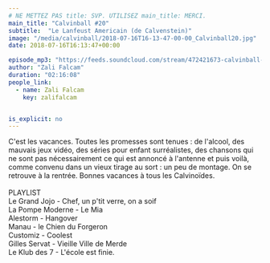 ```yaml
---
# NE METTEZ PAS title: SVP. UTILISEZ main_title: MERCI.
main_title: "Calvinball #20"
subtitle:  "Le Lanfeust Americain (de Calvenstein)"
image: "/media/calvinball/2018-07-16T16-13-47-00-00_Calvinball20.jpg"
date: 2018-07-16T16:13:47+00:00

episode_mp3: "https://feeds.soundcloud.com/stream/472421673-calvinball-radio-calvinball-20-le-lanfeust-americain-de-calvenstein.mp3"
author: "Zali Falcam"
duration: "02:16:08"
people_link: 
  - name: Zali Falcam
    key: zalifalcam


is_explicit: no
---
```


<PodcastHeader/>

<!-- ECRIRE LA DESCRIPTION DE L'EPISODE SOUS CETTE LIGNE -->
C'est les vacances. Toutes les promesses sont tenues : de l'alcool, des mauvais jeux vidéo, des séries pour enfant surréalistes, des chansons qui ne sont pas nécessairement ce qui est annoncé à l'antenne et puis voilà, comme convenu dans un vieux tirage au sort : un peu de montage. On se retrouve à la rentrée. Bonnes vacances à tous les Calvinoïdes.<br><br>PLAYLIST<br>Le Grand Jojo - Chef, un p'tit verre, on a soif<br>La Pompe Moderne - Le Mia<br>Alestorm - Hangover<br>Manau - le Chien du Forgeron<br>Customiz - Coolest<br>Gilles Servat - Vieille Ville de Merde<br>Le Klub des 7 - L'école est finie.

